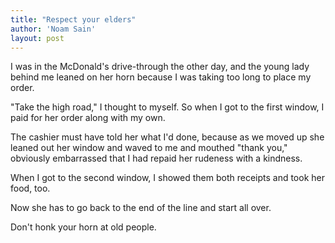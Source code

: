 ```yaml
---
title: "Respect your elders"
author: 'Noam Sain'
layout: post
---
```


I was in the McDonald's drive-through the other day, and the young lady behind me leaned on her horn because I was taking too long to place my order.

"Take the high road," I thought to myself. So when I got to the first window, I paid for her order along with my own.

The cashier must have told her what I'd done, because as we moved up she leaned out her window and waved to me and mouthed "thank you," obviously embarrassed that I had repaid her rudeness with a kindness.

When I got to the second window, I showed them both receipts and took her food, too.

Now she has to go back to the end of the line and start all over.

Don't honk your horn at old people.